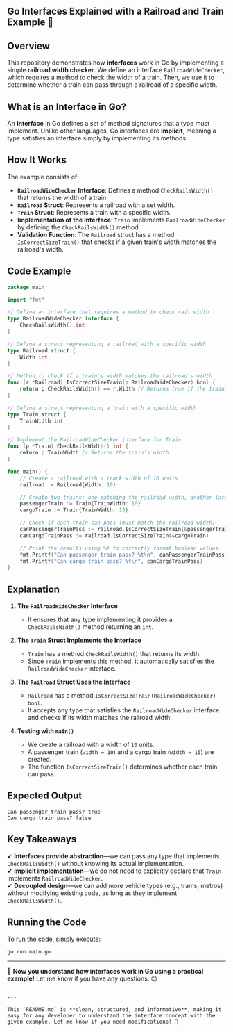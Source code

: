 ## Go Interfaces Explained with a Railroad and Train Example 🚆

## Overview
This repository demonstrates how **interfaces** work in Go by implementing a simple **railroad width checker**. We define an interface `RailroadWideChecker`, which requires a method to check the width of a train. Then, we use it to determine whether a train can pass through a railroad of a specific width.

## What is an Interface in Go?
An **interface** in Go defines a set of method signatures that a type must implement. Unlike other languages, Go interfaces are **implicit**, meaning a type satisfies an interface simply by implementing its methods.

## How It Works
The example consists of:
- **`RailroadWideChecker` Interface**: Defines a method `CheckRailsWidth()` that returns the width of a train.
- **`Railroad` Struct**: Represents a railroad with a set width.
- **`Train` Struct**: Represents a train with a specific width.
- **Implementation of the Interface**: `Train` implements `RailroadWideChecker` by defining the `CheckRailsWidth()` method.
- **Validation Function**: The `Railroad` struct has a method `IsCorrectSizeTrain()` that checks if a given train's width matches the railroad's width.

## Code Example

```go
package main

import "fmt"

// Define an interface that requires a method to check rail width
type RailroadWideChecker interface {
	CheckRailsWidth() int
}

// Define a struct representing a railroad with a specific width
type Railroad struct {
	Width int
}

// Method to check if a train's width matches the railroad's width
func (r *Railroad) IsCorrectSizeTrain(p RailroadWideChecker) bool {
	return p.CheckRailsWidth() == r.Width // Returns true if the train width matches the railroad width
}

// Define a struct representing a train with a specific width
type Train struct {
	TrainWidth int
}

// Implement the RailroadWideChecker interface for Train
func (p *Train) CheckRailsWidth() int {
	return p.TrainWidth // Returns the train's width
}

func main() {
	// Create a railroad with a track width of 10 units
	railroad := Railroad{Width: 10}

	// Create two trains: one matching the railroad width, another larger
	passengerTrain := Train{TrainWidth: 10}
	cargoTrain := Train{TrainWidth: 15}

	// Check if each train can pass (must match the railroad width)
	canPassengerTrainPass := railroad.IsCorrectSizeTrain(&passengerTrain) // Should return true
	canCargoTrainPass := railroad.IsCorrectSizeTrain(&cargoTrain)         // Should return false

	// Print the results using %t to correctly format boolean values
	fmt.Printf("Can passenger train pass? %t\n", canPassengerTrainPass)
	fmt.Printf("Can cargo train pass? %t\n", canCargoTrainPass)
}
```

## Explanation
1. **The `RailroadWideChecker` Interface**  
   - It ensures that any type implementing it provides a `CheckRailsWidth()` method returning an `int`.

2. **The `Train` Struct Implements the Interface**  
   - `Train` has a method `CheckRailsWidth()` that returns its width.
   - Since `Train` implements this method, it automatically satisfies the `RailroadWideChecker` interface.

3. **The `Railroad` Struct Uses the Interface**  
   - `Railroad` has a method `IsCorrectSizeTrain(RailroadWideChecker) bool`.
   - It accepts any type that satisfies the `RailroadWideChecker` interface and checks if its width matches the railroad width.

4. **Testing with `main()`**  
   - We create a railroad with a width of `10` units.
   - A passenger train (`width = 10`) and a cargo train (`width = 15`) are created.
   - The function `IsCorrectSizeTrain()` determines whether each train can pass.

## Expected Output
```
Can passenger train pass? true
Can cargo train pass? false
```

## Key Takeaways
✔ **Interfaces provide abstraction**—we can pass any type that implements `CheckRailsWidth()` without knowing its actual implementation.  
✔ **Implicit implementation**—we do not need to explicitly declare that `Train` implements `RailroadWideChecker`.  
✔ **Decoupled design**—we can add more vehicle types (e.g., trams, metros) without modifying existing code, as long as they implement `CheckRailsWidth()`.  

## Running the Code
To run the code, simply execute:
```sh
go run main.go
```

---

🚀 **Now you understand how interfaces work in Go using a practical example!** Let me know if you have any questions. 😊
```

---

This `README.md` is **clean, structured, and informative**, making it easy for any developer to understand the interface concept with the given example. Let me know if you need modifications! 🚀